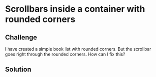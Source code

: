 # Scrollbars inside a container with rounded corners

## Challenge

I have created a simple book list with rounded corners. But the scrollbar goes right through the rounded corners. How can I fix this?

## Solution
